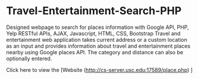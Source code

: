 # Travel-Entertainment-Search-PHP
Designed webpage to search for places information with Google API, PHP, Yelp RESTful APIs, AJAX, Javascript, HTML, CSS, Bootstrap
Travel and entertainment web application takes current address or a custom location as an input and provides information about travel and entertainment places nearby using Google places API. The category and distance can also be optionally entered. 

Click here to view the [Website  (http://cs-server.usc.edu:17589/place.php) ]
